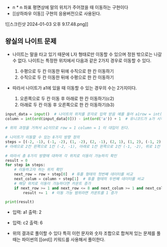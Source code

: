- n * n 좌표 평면상에 말의 위치가 주어졌을 때 이동하는 구현이다
- [[상하좌우 이동]] 구현의 응용버전으로 사용된다.


![[스크린샷 2024-01-03 오후 9.17.48.png]]

## 왕실의 나이트 문제
- 나이트는 말을 타고 있기 때문에 L자 형태로만 이동할 수 있으며 정원 밖으로는 나갈 수 없다. 나이트는 특정한 위치에서 다음과 같은 2가지 경우로 이동할 수 있다.
	1. 수평으로 두 칸 이동한 뒤에 수직으로 한 칸 이동하기
	2. 수직으로 두 칸 이동한 뒤에 수평으로 한 칸 이동하기

- 따라서 나이트가  a1에 있을 때 이동할 수 있는 경우의 수는 2가지이다.
	1. 오른쪽으로 두 칸 이동 후 아래로 한 칸 이동하기(c2)
	2. 아래로 두 칸 이동 후 오른쪽으로 한 칸 이동하기(b3)

```python
input_data = input()  # 나이트의 위치를 문자로 입력 받음 예를 들어 a1row = int(input_data[1])  # 문자열의 2번째는 숫자 이므로 행을 추출  
column = int(ord(input_data[0])) - int(ord('a')) + 1  # 유니코드가 a가 시작이므로 a를 빼고 1을 더해 열의 번호를 구한다. ord('a')는 97이 나온다.  
  
# 위의 과정을 거쳐서 a1이므로 row = 1 column = 1 이 대입이 된다.  
  
# 나이트가 이동할 수 있는 8가지 방향 정의  
steps = [(-2, -1), (-1, -2), (1, -2), (2, -1), (2, 1), (1, 2), (-1, 2), (-2, 1)]  
# 아래으로 2칸 왼쪽으로 1칸 (-2, -1), 아래로 1칸 왼쪽으로 2칸 (-1, -2), 위로 1칸 왼쪽으로 2칸 (1, -2), 위로 2칸 왼쪽으로 1칸 (2, -1) 이 과정을 오른쪽도 똑같이 반복  
  
# 따라서 총 8가지 방향에 대하여 각 위치로 이동이 가능하지 확인  
result = 0  
for step in steps:  
    # 이동하고자 하는 위치 확인  
    next_row = row + step[0]  # 튜플 형태의 첫번째 데이터를 비교  
    next_colum = column + step[1]  # 튜플 형태의 두번째 데이터를 비교  
    # 해당 위치로 이동이 가능하다면 카운트 증가  
    if next_row >= 1 and next_row <= 8 and next_colum >= 1 and next_colum <= 8:  
        result += 1  # 이동 가능 범위라면 카운트를 1 증가  
  
print(result)
```

- 입력: a1 출력: 2
- 입력: c2 출력: 6

- 위의 결과로 풀이할 수 있다 특히 이런 문자와 숫자 조합으로 합쳐져 있는 문제를 풀때는 파이썬의 [[ord]] 키워드를 사용해서 풀이한다.